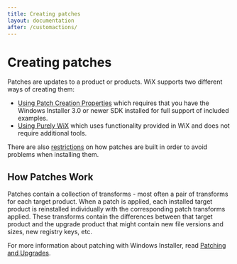 ```yaml
---
title: Creating patches
layout: documentation
after: /customactions/
---
```


# Creating patches

Patches are updates to a product or products. WiX supports two different ways of creating them:

* [Using Patch Creation Properties](patch_building.md) which requires that you have the Windows Installer 3.0 or newer SDK installed for full support of included examples.
* [Using Purely WiX](wix_patching.md) which uses functionality provided in WiX and does not require additional tools.

There are also [restrictions](patch_restrictions.md) on how patches are built in order to avoid problems when installing them.

## How Patches Work

Patches contain a collection of transforms - most often a pair of transforms for each target product. When a patch is applied, each installed target product is reinstalled individually with the corresponding patch transforms applied. These transforms contain the differences between that target product and the upgrade product that might contain new file versions and sizes, new registry keys, etc.

For more information about patching with Windows Installer, read <a href="http://msdn.microsoft.com/en-us/library/aa370579.aspx" target="_blank">Patching and Upgrades</a>.
